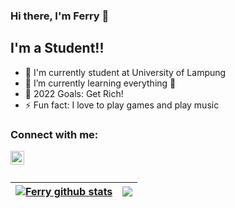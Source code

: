 ### Hi there, I'm Ferry 👋

## I'm a Student!!

- 🔭 I'm currently student at University of Lampung
- 🌱 I’m currently learning everything 🤣
- 🥅 2022 Goals: Get Rich!
- ⚡ Fun fact: I love to play games and play music

### Connect with me:

[<img align="left" alt="codeSTACKr | Instagram" width="22px" src="http://assets.stickpng.com/images/580b57fcd9996e24bc43c521.png"/>][instagram]

<br/>
<br/>


| <a href="https://github.com/FerryJr/github-readme-stats"><img align="center" src="https://github-readme-stats.vercel.app/api?username=FerryJr&show_icons=true&include_all_commits=true&theme=tokyonight&hide_border=true" alt="Ferry github stats" /></a> | <a href="https://github.com/FerryJr/github-readme-stats"><img align="center" src="https://github-readme-stats.vercel.app/api/top-langs/?username=FerryJr&layout=compact&theme=tokyonight&hide_border=true" /></a> |
| ------------- | ------------- |



[instagram]: https://www.instagram.com/ferryjr07/
